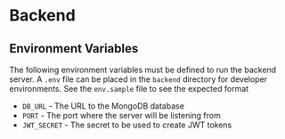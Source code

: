 # Backend

## Environment Variables
The following environment variables must be defined to run the backend server. A `.env` file can be placed in the `backend` directory for developer environments. See the `env.sample` file to see the expected format
- `DB_URL` - The URL to the MongoDB database
- `PORT` - The port where the server will be listening from
- `JWT_SECRET` - The secret to be used to create JWT tokens